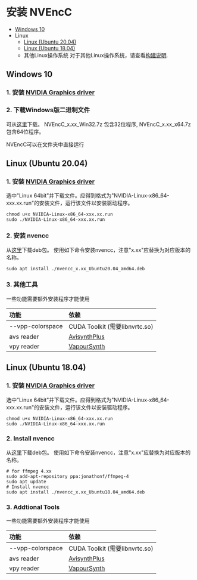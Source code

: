 
# 安装 NVEncC

- [Windows 10](#windows)
- Linux
  - [Linux (Ubuntu 20.04)](#linux-ubuntu-2004)
  - [Linux (Ubuntu 18.04)](#linux-ubuntu-1804)
  - 其他Linux操作系统 
    对于其他Linux操作系统，请查看[构建说明](./Build.cn.md).


## Windows 10

### 1. 安装 [NVIDIA Graphics driver](https://www.nvidia.com/Download/index.aspx)
### 2. 下载Windows版二进制文件  
可从[这里](https://github.com/rigaya/NVEnc/releases)下载。
NVEncC_x.xx_Win32.7z 包含32位程序, NVEncC_x.xx_x64.7z 包含64位程序。

NVEncC可以在文件夹中直接运行

## Linux (Ubuntu 20.04)

### 1. 安装 [NVIDIA Graphics driver](https://www.nvidia.com/Download/index.aspx)  
选中"Linux 64bit"并下载文件。应得到格式为"NVIDIA-Linux-x86_64-xxx.xx.run"的安装文件，运行该文件以安装驱动程序。
```Shell
chmod u+x NVIDIA-Linux-x86_64-xxx.xx.run
sudo ./NVIDIA-Linux-x86_64-xxx.xx.run
```

### 2. 安装 nvencc
从[这里](https://github.com/rigaya/NVEnc/releases)下载deb包。
使用如下命令安装nvencc，注意"x.xx"应替换为对应版本的名称。

```Shell
sudo apt install ./nvencc_x.xx_Ubuntu20.04_amd64.deb
```

### 3. 其他工具
  
一些功能需要额外安装程序才能使用

| 功能 | 依赖 |
|:--      |:--           |
| --vpp-colorspace | CUDA Toolkit (需要libnvrtc.so)                   |
| avs reader       | [AvisynthPlus](https://github.com/AviSynth/AviSynthPlus) |
| vpy reader       | [VapourSynth](https://www.vapoursynth.com/)              |

  
## Linux (Ubuntu 18.04)

### 1. 安装 [NVIDIA Graphics driver](https://www.nvidia.com/Download/index.aspx)  
选中"Linux 64bit"并下载文件。应得到格式为"NVIDIA-Linux-x86_64-xxx.xx.run"的安装文件，运行该文件以安装驱动程序。

```Shell
chmod u+x NVIDIA-Linux-x86_64-xxx.xx.run
sudo ./NVIDIA-Linux-x86_64-xxx.xx.run
```

### 2. Install nvencc
从[这里](https://github.com/rigaya/NVEnc/releases)下载deb包。
使用如下命令安装nvencc，注意"x.xx"应替换为对应版本的名称。

```Shell
# for ffmpeg 4.xx
sudo add-apt-repository ppa:jonathonf/ffmpeg-4
sudo apt update
# Install nvencc
sudo apt install ./nvencc_x.xx_Ubuntu18.04_amd64.deb
```

### 3. Addtional Tools

一些功能需要额外安装程序才能使用

| 功能 | 依赖 |
|:--      |:--           |
| --vpp-colorspace | CUDA Toolkit (需要libnvrtc.so)                   |
| avs reader       | [AvisynthPlus](https://github.com/AviSynth/AviSynthPlus) |
| vpy reader       | [VapourSynth](https://www.vapoursynth.com/)              |

  